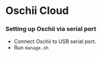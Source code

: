 # Oschii Cloud

### Setting up Oschii via serial port

- Connect Oschii to USB serial port.
- Run `manage.sh` 